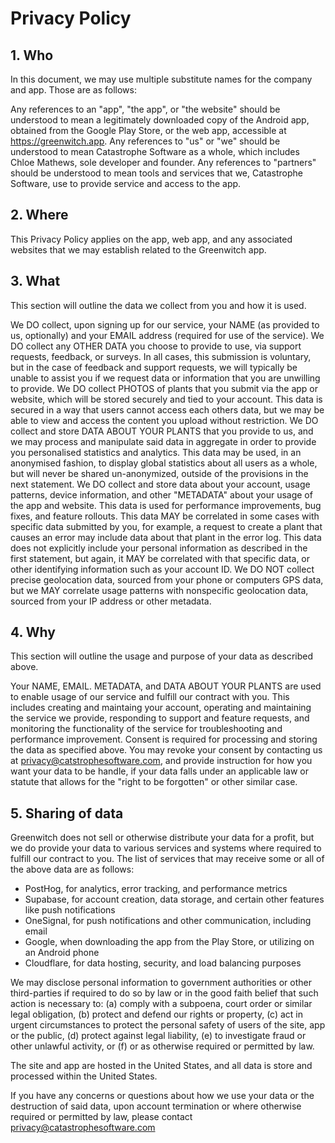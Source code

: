 # Privacy Policy

## 1. Who

In this document, we may use multiple substitute names for the company and app. Those are as follows:

Any references to an "app", "the app", or "the website" should be understood to mean a legitimately downloaded copy of the Android app, obtained from the Google Play Store, or the web app, accessible at https://greenwitch.app. Any references to "us" or "we" should be understood to mean Catastrophe Software as a whole, which includes Chloe Mathews, sole developer and founder. Any references to "partners" should be understood to mean tools and services that we, Catastrophe Software, use to provide service and access to the app. 

## 2. Where

This Privacy Policy applies on the app, web app, and any associated websites that we may establish related to the Greenwitch app.


## 3. What

This section will outline the data we collect from you and how it is used.

We DO collect, upon signing up for our service, your NAME (as provided to us, optionally) and your EMAIL address (required for use of the service).
We DO collect any OTHER DATA you choose to provide to use, via support requests, feedback, or surveys. In all cases, this submission is voluntary, but in the case of feedback and support requests, we will typically be unable to assist you if we request data or information that you are unwilling to provide. 
We DO collect PHOTOS of plants that you submit via the app or website, which will be stored securely and tied to your account. This data is secured in a way that users cannot access each others data, but we may be able to view and access the content you upload without restriction. 
We DO collect and store DATA ABOUT YOUR PLANTS that you provide to us, and we may process and manipulate said data in aggregate in order to provide you personalised statistics and analytics. This data may be used, in an anonymised fashion, to display global statistics about all users as a whole, but will never be shared un-anonymized, outside of the provisions in the next statement.
We DO collect and store data about your account, usage patterns, device information, and other "METADATA" about your usage of the app and website. This data is used for performance improvements, bug fixes, and feature rollouts. This data MAY be correlated in some cases with specific data submitted by you, for example, a request to create a plant that causes an error may include data about that plant in the error log. This data does not explicitly include your personal information as described in the first statement, but again, it MAY be correlated with that specific data, or other identifying information such as your account ID. 
We DO NOT collect precise geolocation data, sourced from your phone or computers GPS data, but we MAY correlate usage patterns with nonspecific geolocation data, sourced from your IP address or other metadata.

## 4. Why

This section will outline the usage and purpose of your data as described above. 

Your NAME, EMAIL. METADATA, and DATA ABOUT YOUR PLANTS are used to enable usage of our service and fulfill our contract with you. This includes creating and maintaing your account, operating and maintaining the service we provide, responding to support and feature requests, and monitoring the functionality of the service for troubleshooting and performance improvement. Consent is required for processing and storing the data as specified above. You may revoke your consent by contacting us at privacy@catstrophesoftware.com, and provide instruction for how you want your data to be handle, if your data falls under an applicable law or statute that allows for the "right to be forgotten" or other similar case. 

## 5. Sharing of data

Greenwitch does not sell or otherwise distribute your data for a profit, but we do provide your data to various services and systems where required to fulfill our contract to you. The list of services that may receive some or all of the above data are as follows:

- PostHog, for analytics, error tracking, and performance metrics
- Supabase, for account creation, data storage, and certain other features like push notifications
- OneSignal, for push notifications and other communication, including email
- Google, when downloading the app from the Play Store, or utilizing on an Android phone
- Cloudflare, for data hosting, security, and load balancing purposes

We may disclose personal information to government authorities or other third-parties if required to do so by law or in the good faith belief that such action is necessary to: (a) comply with a subpoena, court order or similar legal obligation, (b) protect and defend our rights or property, (c) act in urgent circumstances to protect the personal safety of users of the site, app or the public, (d) protect against legal liability, (e) to investigate fraud or other unlawful activity, or (f) or as otherwise required or permitted by law.


The site and app are hosted in the United States, and all data is store and processed within the United States. 


If you have any concerns or questions about how we use your data or the destruction of said data, upon account termination or where otherwise required or permitted by law, please contact privacy@catastrophesoftware.com




